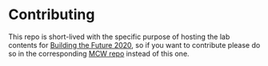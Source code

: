 # Contributing

This repo is short-lived with the specific purpose of hosting the lab contents for [Building the Future 2020](https://www.buildingthefuture.pt/), so if you want to contribute please do so in the corresponding [MCW repo](https://microsoftcloudworkshop.com/) instead of this one.
